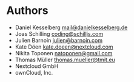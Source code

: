 <!--
  - SPDX-FileCopyrightText: 2024 Nextcloud GmbH and Nextcloud contributors
  - SPDX-License-Identifier: AGPL-3.0-or-later
-->
# Authors

- Daniel Kesselberg <mail@danielkesselberg.de>
- Joas Schilling <coding@schilljs.com>
- Julien Barnoin <julien@barnoin.com>
- Kate Döen <kate.doeen@nextcloud.com>
- Nikita Toponen <natoponen@gmail.com>
- Thomas Müller <thomas.mueller@tmit.eu>
- Nextcloud GmbH
- ownCloud, Inc.
